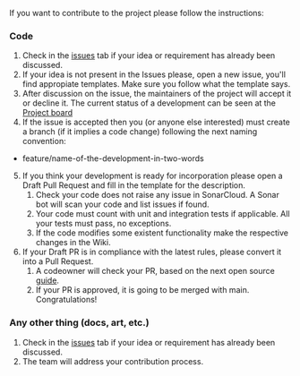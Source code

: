 If you want to contribute to the project please follow the instructions:

### Code 

1. Check in the [issues](https://github.com/carlos-ochoa/Hipatia/issues) tab if your idea or requirement has already been discussed. 
2. If your idea is not present in the Issues please, open a new issue, you'll find appropiate templates. Make sure you follow what the template says.
3. After discussion on the issue, the maintainers of the project will accept it or decline it. The current status of a development can be seen at the [Project board](https://github.com/users/carlos-ochoa/projects/3)
4. If the issue is accepted then you (or anyone else interested) must create a branch (if it implies a code change) following the next naming convention:
  - feature/name-of-the-development-in-two-words
5. If you think your development is ready for incorporation please open a Draft Pull Request and fill in the template for the description.
    1. Check your code does not raise any issue in SonarCloud. A Sonar bot will scan your code and list issues if found.
    2. Your code must count with unit and integration tests if applicable. All your tests must pass, no exceptions.
    3. If the code modifies some existent functionality make the respective changes in the Wiki.
6. If your Draft PR is in compliance with the latest rules, please convert it into a Pull Request.
    1. A codeowner will check your PR, based on the next open source [guide](https://google.github.io/eng-practices/review/).
    2. If your PR is approved, it is going to be merged with main. Congratulations!  

### Any other thing (docs, art, etc.)
1. Check in the [issues](https://github.com/carlos-ochoa/Hipatia/issues) tab if your idea or requirement has already been discussed. 
2. The team will address your contribution process.
